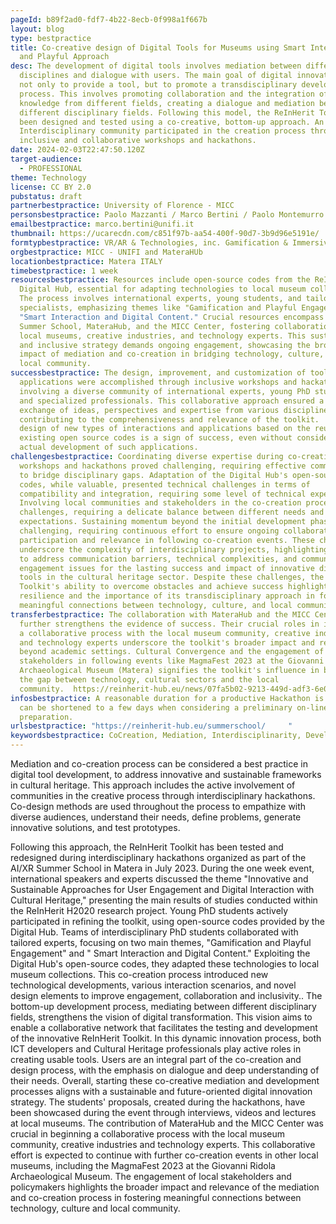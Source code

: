 ```yaml
---
pageId: b89f2ad0-fdf7-4b22-8ecb-0f998a1f667b
layout: blog
type: bestpractice
title: Co-creative design of Digital Tools for Museums using Smart Interaction
  and Playful Approach
desc: The development of digital tools involves mediation between different
  disciplines and dialogue with users. The main goal of digital innovation is
  not only to provide a tool, but to promote a transdisciplinary development
  process. This involves promoting collaboration and the integration of
  knowledge from different fields, creating a dialogue and mediation between
  different disciplinary fields. Following this model, the ReInHerit Toolkit has
  been designed and tested using a co-creative, bottom-up approach. An
  Interdisciplinary community participated in the creation process through
  inclusive and collaborative workshops and hackathons.
date: 2024-02-03T22:47:50.120Z
target-audience:
  - PROFESSIONAL
theme: Technology
license: CC BY 2.0
pubstatus: draft
partnerbestpractice: University of Florence - MICC
personsbestpractice: Paolo Mazzanti / Marco Bertini / Paolo Montemurro / Raffaele Vitulli
emailbestpractice: marco.bertini@unifi.it
thumbnail: https://ucarecdn.com/c851f97b-aa54-400f-90d7-3b9d96e5191e/
formtypbestpractice: VR/AR & Technologies, inc. Gamification & Immersive perfomances
orgbestpractice: MICC - UNIFI and MateraHUb
locationbestpractice: Matera ITALY
timebestpractice: 1 week
resourcesbestpractice: Resources include open-source codes from the ReInHerit
  Digital Hub, essential for adapting technologies to local museum collections.
  The process involves international experts, young students, and tailored
  specialists, emphasizing themes like "Gamification and Playful Engagement" and
  "Smart Interaction and Digital Content." Crucial resources encompass the AI/XR
  Summer School, MateraHub, and the MICC Center, fostering collaboration with
  local museums, creative industries, and technology experts. This sustainable
  and inclusive strategy demands ongoing engagement, showcasing the broader
  impact of mediation and co-creation in bridging technology, culture, and the
  local community.
successbestpractice: The design, improvement, and customization of toolkit
  applications were accomplished through inclusive workshops and hackathons,
  involving a diverse community of international experts, young PhD students,
  and specialized professionals. This collaborative approach ensured a rich
  exchange of ideas, perspectives and expertise from various disciplines,
  contributing to the comprehensiveness and relevance of the toolkit.  Also the
  design of new types of interactions and applications based on the reuse of
  existing open source codes is a sign of success, even without considering the
  actual development of such applications.
challengesbestpractice: Coordinating diverse expertise during co-creative
  workshops and hackathons proved challenging, requiring effective communication
  to bridge disciplinary gaps. Adaptation of the Digital Hub's open-source
  codes, while valuable, presented technical challenges in terms of
  compatibility and integration, requiring some level of technical expertise.
  Involving local communities and stakeholders in the co-creation process posed
  challenges, requiring a delicate balance between different needs and
  expectations. Sustaining momentum beyond the initial development phase proved
  challenging, requiring continuous effort to ensure ongoing collaboration,
  participation and relevance in following co-creation events. These challenges
  underscore the complexity of interdisciplinary projects, highlighting the need
  to address communication barriers, technical complexities, and community
  engagement issues for the lasting success and impact of innovative digital
  tools in the cultural heritage sector. Despite these challenges, the ReInHerit
  Toolkit's ability to overcome obstacles and achieve success highlights its
  resilience and the importance of its transdisciplinary approach in fostering
  meaningful connections between technology, culture, and local communities.
transferbestpractice: The collaboration with MateraHub and the MICC Center
  further strengthens the evidence of success. Their crucial roles in initiating
  a collaborative process with the local museum community, creative industries,
  and technology experts underscore the toolkit's broader impact and relevance
  beyond academic settings. Cultural Convergence and the engagement of local
  stakeholders in following events like MagmaFest 2023 at the Giovanni Ridola
  Archaeological Museum (Matera) signifies the toolkit's influence in bridging
  the gap between technology, cultural sectors and the local
  community.  https://reinherit-hub.eu/news/07fa5b02-9213-449d-adf3-6e0725736e69
infosbestpractice: A reasonable duration for a productive Hackathon is 1 week;
  can be shortened to a few days when considering a preliminary on-line
  preparation.
urlsbestpractice: "https://reinherit-hub.eu/summerschool/     "
keywordsbestpractice: CoCreation, Mediation, Interdisciplinarity, Development, Design, Digital Tools
---
```

Mediation and co-creation process can be considered a best practice in digital tool development, to address innovative and sustainable frameworks in cultural heritage. This approach includes the active involvement of communities in the creative process through interdisciplinary hackathons. Co-design methods are used throughout the process to empathize with diverse audiences, understand their needs, define problems, generate innovative solutions, and test prototypes.

Following this approach, the ReInHerit Toolkit has been tested and redesigned during interdisciplinary hackathons organized as part of the AI/XR Summer School in Matera in July 2023. During the one week event, international speakers and experts discussed the theme "Innovative and Sustainable Approaches for User Engagement and Digital Interaction with Cultural Heritage," presenting the main results of studies conducted within the ReInHerit H2020 research project. Young PhD students actively participated in refining the toolkit, using open-source codes provided by the Digital Hub.
Teams of interdisciplinary PhD students collaborated with tailored experts, focusing on two main themes, "Gamification and Playful Engagement" and " Smart Interaction and Digital Content." Exploiting the Digital Hub's open-source codes, they adapted these technologies to local museum collections. This co-creation process introduced new technological developments, various interaction scenarios, and novel design elements to improve engagement, collaboration and inclusivity..
The bottom-up development process, mediating between different disciplinary fields, strengthens the vision of digital transformation. This vision aims to enable a collaborative network that facilitates the testing and development of the innovative ReInHerit Toolkit. In this dynamic innovation process, both ICT developers and Cultural Heritage professionals play active roles in creating usable tools. Users are an integral part of the co-creation and design process, with the emphasis on dialogue and deep understanding of their needs. Overall, starting these co-creative mediation and development processes aligns with a sustainable and future-oriented digital innovation strategy.
The students' proposals, created during the hackathons, have been showcased during the event through interviews, videos and lectures at local museums. The contribution of MateraHub and the MICC Center was crucial in beginning a collaborative process with the local museum community, creative industries and technology experts. This collaborative effort is expected to continue with further co-creation events in other local museums, including the MagmaFest 2023 at the Giovanni Ridola Archaeological Museum. The engagement of local stakeholders and policymakers highlights the broader impact and relevance of the mediation and co-creation process in fostering meaningful connections between technology, culture and local community.